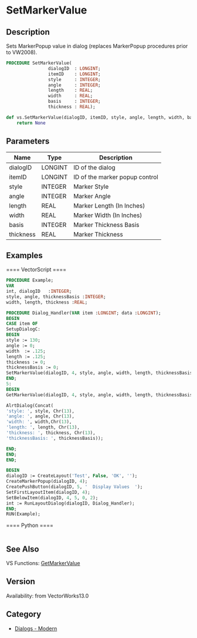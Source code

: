 # SetMarkerValue

## Description
Sets MarkerPopup value in dialog (replaces MarkerPopup procedures prior to VW2008).

```pascal
PROCEDURE SetMarkerValue(
				dialogID  : LONGINT;
				itemID    : LONGINT;
				style     : INTEGER;
				angle     : INTEGER;
				length    : REAL;
				width     : REAL;
				basis     : INTEGER;
				thickness : REAL);
```

```python
def vs.SetMarkerValue(dialogID, itemID, style, angle, length, width, basis, thickness):
    return None
```

## Parameters
|Name|Type|Description|
|---|---|---|
|dialogID|LONGINT|ID of the dialog|
|itemID|LONGINT|ID of the marker popup control|
|style|INTEGER|Marker Style|
|angle|INTEGER|Marker Angle|
|length|REAL|Marker Length (In Inches)|
|width|REAL|Marker Width (In Inches)|
|basis|INTEGER|Marker Thickness Basis|
|thickness|REAL|Marker Thickness|

## Examples
==== VectorScript ====
```pascal
PROCEDURE Example;
VAR
int, dialogID   :INTEGER;
style, angle, thicknessBasis :INTEGER;
width, length, thickness :REAL;

PROCEDURE Dialog_Handler(VAR item :LONGINT; data :LONGINT);
BEGIN
CASE item OF
SetupDialogC:
BEGIN
style := 130;
angle := 0;
width  := .125;
length := .125;
thickness := 0;
thicknessBasis := 0;
SetMarkerValue(dialogID, 4, style, angle, width, length, thicknessBasis, thickness);
END;
5: 
BEGIN
GetMarkerValue(dialogID, 4, style, angle, width, length, thicknessBasis, thickness);

AlrtDialog(Concat(
'style: ', style, Chr(13), 
'angle: ', angle, Chr(13), 
'width: ', width,Chr(13),
'length: ', length, Chr(13),
'thickness: ', thickness, Chr(13),
'thicknessBasis: ', thicknessBasis));

END;
END;
END;

BEGIN
dialogID := CreateLayout('Test', False, 'OK', '');
CreateMarkerPopup(dialogID, 4);
CreatePushButton(dialogID, 5, '  Display Values  ');
SetFirstLayoutItem(dialogID, 4);
SetBelowItem(dialogID, 4, 5, 0, 2);
int := RunLayoutDialog(dialogID, Dialog_Handler);
END;
RUN(Example);
```
==== Python ====
```python

```

## See Also
VS Functions:
[GetMarkerValue](GetMarkerValue.md)

## Version
Availability: from VectorWorks13.0

## Category
* [Dialogs - Modern](../Categories/Dialogs%20-%20Modern.md)

